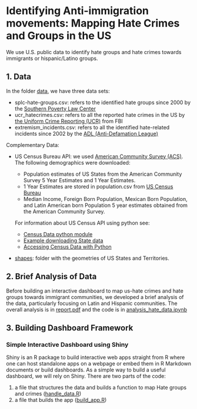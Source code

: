 # Identifying Anti-immigration movements: Mapping Hate Crimes and Groups in the US

We use U.S. public data to identify hate groups and hate crimes towards immigrants or hispanic/Latino groups.

## 1. Data
In the folder [data](/data), we have three data sets:  
* splc-hate-groups.csv: refers to the identified hate groups since 2000 by the [Southern Poverty Law Center](https://www.splcenter.org/hate-map)
* ucr_hatecrimes.csv: refers to all the reported hate crimes in the US by [the Uniform Crime Reporting (UCR)](https://crime-data-explorer.fr.cloud.gov/downloads-and-docs) from FBI
* extremism_incidents.csv: refers to all the identified hate-related incidents since 2002 by the [ADL (Anti-Defamation League)](https://www.adl.org/adl-hate-crime-map)

Complementary Data:  
* US Census Bureau API: we used [American Community Survey (ACS)](https://www.census.gov/programs-surveys/acs/technical-documentation/summary-file-documentation.html). 
    The following demographics were downloaded:  
    * Population estimates of US States from the American Community Survey 5 Year Estimates and 1 Year Estimates. 
    * 1 Year Estimates are stored in population.csv from [US Census Bureau](https://www2.census.gov/programs-surveys/popest/tables/2010-2019/state/totals/)
    * Median Income, Foreign Born Population, Mexican Born Population, and Latin American born Population
    5 year estimates obtained from the American Community Survey.
    
    For information about US Census API using python see:
    * [Census Data python module](https://jtleider.github.io/censusdata/)
    * [Example downloading State data](https://jtleider.github.io/censusdata/example3.html)
    * [Accessing Census Data with Python](https://towardsdatascience.com/accessing-census-data-with-python-3e2f2b56e20d)

* [shapes](/data/shapes): folder with the geometries of US States and Territories.

## 2. Brief Analysis of Data

Before building an interactive dashboard to map us-hate crimes and hate groups towards immigrant communities, we developed a brief analysis of the data, particularly focusing on Latin and Hispanic communities. 
The overall analysis is in [report.pdf](report.pdf) and the code is in [analysis_hate_data.ipynb](analysis_hate_data.ipynb)

## 3. Building Dashboard Framework

### Simple Interactive Dashboard using Shiny
Shiny is an R package to build interactive web apps straight from R where one can host standalone apps on a webpage or embed them in R Markdown documents or build dashboards. 
As a simple way to build a useful dashboard, we will rely on Shiny.
There are two parts of the code: 
1. a file that structures the data and builds a function to map Hate groups and crimes ([handle_data.R](handle_data.R)) 
2. a file that builds the app ([build_app.R](build_app.R))
